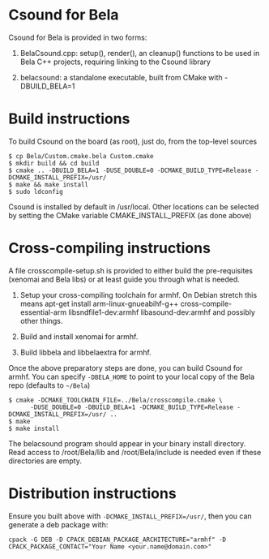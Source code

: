 Csound for Bela
=========================================

Csound for Bela is provided in two forms:

1. BelaCsound.cpp: setup(), render(), an cleanup() functions
to be used in Bela C++ projects, requiring linking to the Csound library

2. belacsound: a standalone executable, built from CMake with
-DBUILD_BELA=1

Build instructions
=========================================

To build Csound on the board (as root), just do, from the
top-level sources

```
$ cp Bela/Custom.cmake.bela Custom.cmake
$ mkdir build && cd build
$ cmake .. -DBUILD_BELA=1 -DUSE_DOUBLE=0 -DCMAKE_BUILD_TYPE=Release -DCMAKE_INSTALL_PREFIX=/usr/
$ make && make install
$ sudo ldconfig
```

Csound is installed by default in /usr/local. Other locations can be
selected by setting the CMake variable CMAKE_INSTALL_PREFIX (as done above)

Cross-compiling instructions
=========================================

A file crosscompile-setup.sh is provided to either build the pre-requisites
(xenomai and Bela libs) or at least guide you through what is needed.

1. Setup your cross-compiling toolchain for armhf. On Debian stretch
this means apt-get install arm-linux-gnueabihf-g++ cross-compile-essential-arm
libsndfile1-dev:armhf libasound-dev:armhf and possibly other things.

2. Build and install xenomai for armhf.

3. Build libbela and libbelaextra for armhf.

Once the above preparatory steps are done, you can build Csound for armhf. You
can specify `-DBELA_HOME` to point to your local copy of the Bela repo
(defaults to `~/Bela`)

```
$ cmake -DCMAKE_TOOLCHAIN_FILE=../Bela/crosscompile.cmake \
      -DUSE_DOUBLE=0 -DBUILD_BELA=1 -DCMAKE_BUILD_TYPE=Release -DCMAKE_INSTALL_PREFIX=/usr/ ..
$ make
$ make install
```

The belacsound program should appear in your binary install directory. Read access
to /root/Bela/lib and /root/Bela/include is needed even if these directories are
empty.

Distribution instructions
=========================================

Ensure you built above with `-DCMAKE_INSTALL_PREFIX=/usr/`, then you can generate a deb package with:

```
cpack -G DEB -D CPACK_DEBIAN_PACKAGE_ARCHITECTURE="armhf" -D CPACK_PACKAGE_CONTACT="Your Name <your.name@domain.com>"
```

